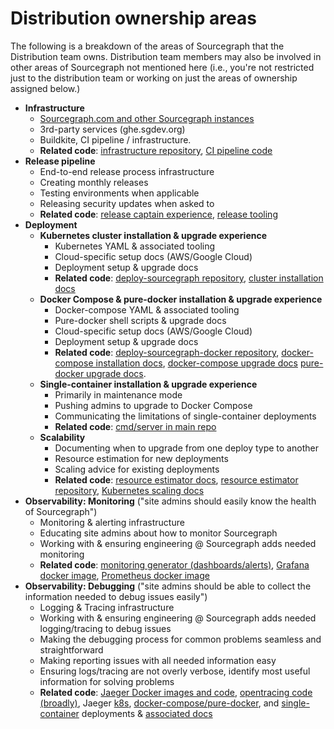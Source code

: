 # Distribution ownership areas

The following is a breakdown of the areas of Sourcegraph that the Distribution team owns. Distribution team members may also be involved in other areas of Sourcegraph not mentioned here (i.e., you're not restricted just to the distribution team or working on just the areas of ownership assigned below.)

- **Infrastructure**
  - [Sourcegraph.com and other Sourcegraph instances](../deployments/instances.md)
  - 3rd-party services (ghe.sgdev.org)
  - Buildkite, CI pipeline / infrastructure.
  - **Related code**: [infrastructure repository](https://github.com/sourcegraph/infrastructure), [CI pipeline code](https://sourcegraph.com/search?q=repo%3A%5Egithub%5C.com%2Fsourcegraph%2Fsourcegraph%24+file%3Abuild.sh%7C%2Fci%2F+count%3A1000&patternType=literal)
- **Release pipeline**
  - End-to-end release process infrastructure
  - Creating monthly releases
  - Testing environments when applicable
  - Releasing security updates when asked to
  - **Related code**: [release captain experience](https://about.sourcegraph.com/handbook/engineering/releases#release-captain), [release tooling](https://sourcegraph.com/github.com/sourcegraph/sourcegraph/-/tree/dev/release)
- **Deployment**
  - **Kubernetes cluster installation & upgrade experience**
    - Kubernetes YAML & associated tooling
    - Cloud-specific setup docs (AWS/Google Cloud)
    - Deployment setup & upgrade docs
    - **Related code**: [deploy-sourcegraph repository](https://github.com/sourcegraph/deploy-sourcegraph), [cluster installation docs](https://sourcegraph.com/github.com/sourcegraph/sourcegraph/-/blob/doc/admin/install/cluster.md)
  - **Docker Compose & pure-docker installation & upgrade experience**
    - Docker-compose YAML & associated tooling
    - Pure-docker shell scripts & upgrade docs
    - Cloud-specific setup docs (AWS/Google Cloud)
    - Deployment setup & upgrade docs
    - **Related code**: [deploy-sourcegraph-docker repository](https://github.com/sourcegraph/deploy-sourcegraph-docker), [docker-compose installation docs](https://sourcegraph.com/github.com/sourcegraph/sourcegraph/-/tree/doc/admin/install/docker-compose), [docker-compose upgrade docs](https://sourcegraph.com/github.com/sourcegraph/sourcegraph/-/blob/doc/admin/updates/docker_compose.md) [pure-docker upgrade docs](https://sourcegraph.com/github.com/sourcegraph/sourcegraph/-/blob/doc/admin/updates/pure_docker.md).
  - **Single-container installation & upgrade experience**
    - Primarily in maintenance mode
    - Pushing admins to upgrade to Docker Compose
    - Communicating the limitations of single-container deployments
    - **Related code**: [cmd/server in main repo](https://sourcegraph.com/search?q=repo:%5Egithub%5C.com/sourcegraph/sourcegraph%24+file:cmd/server/&patternType=regexp)
  - **Scalability**
    - Documenting when to upgrade from one deploy type to another
    - Resource estimation for new deployments
    - Scaling advice for existing deployments
    - **Related code**: [resource estimator docs](https://docs.sourcegraph.com/admin/install/resource_estimator), [resource estimator repository](https://github.com/sourcegraph/resource-estimator), [Kubernetes scaling docs](https://docs.sourcegraph.com/admin/install/kubernetes/scale)
- **Observability: Monitoring** ("site admins should easily know the health of Sourcegraph")
  - Monitoring & alerting infrastructure
  - Educating site admins about how to monitor Sourcegraph
  - Working with & ensuring engineering @ Sourcegraph adds needed monitoring
  - **Related code**: [monitoring generator (dashboards/alerts)](https://sourcegraph.com/github.com/sourcegraph/sourcegraph/-/tree/monitoring), [Grafana docker image](https://sourcegraph.com/github.com/sourcegraph/sourcegraph/-/tree/docker-images/grafana), [Prometheus docker image](https://sourcegraph.com/github.com/sourcegraph/sourcegraph/-/tree/docker-images/prometheus)
- **Observability: Debugging** ("site admins should be able to collect the information needed to debug issues easily")
  - Logging & Tracing infrastructure
  - Working with & ensuring engineering @ Sourcegraph adds needed logging/tracing to debug issues
  - Making the debugging process for common problems seamless and straightforward
  - Making reporting issues with all needed information easy
  - Ensuring logs/tracing are not overly verbose, identify most useful information for solving problems
  - **Related code**: [Jaeger Docker images and code](https://sourcegraph.com/search?q=repo:%5Egithub%5C.com/sourcegraph/sourcegraph%24+file:jaeger&patternType=literal), [opentracing code (broadly)](https://sourcegraph.com/search?q=repo:%5Egithub%5C.com/sourcegraph/sourcegraph%24+opentracing&patternType=literal), Jaeger [k8s](https://sourcegraph.com/search?q=repo:%5Egithub%5C.com/sourcegraph/deploy-sourcegraph%24+jaeger&patternType=literal), [docker-compose/pure-docker](https://sourcegraph.com/search?q=repo:%5Egithub%5C.com/sourcegraph/deploy-sourcegraph-docker%24+jaeger&patternType=literal), and [single-container](https://sourcegraph.com/search?q=repo:%5Egithub%5C.com/sourcegraph/sourcegraph%24+file:cmd/server+jaeger&patternType=literal) deployments & [associated docs](https://sourcegraph.com/search?q=repo:%5Egithub%5C.com/sourcegraph/sourcegraph%24+file:doc/admin/observability+jaeger%7Ctracing&patternType=regexp)
